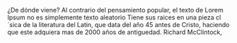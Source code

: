¿De dónde viene?
Al contrario del pensamiento 
popular, el texto de Lorem Ipsum 
no es simplemente texto aleatorio
Tiene sus raices en una pieza 
cl´sica de la literatura del 
Latin, que data del año 45 antes
 de Cristo, haciendo que 
 este adquiera mas de 2000 
 años de antiguedad. 
 Richard McClintock,